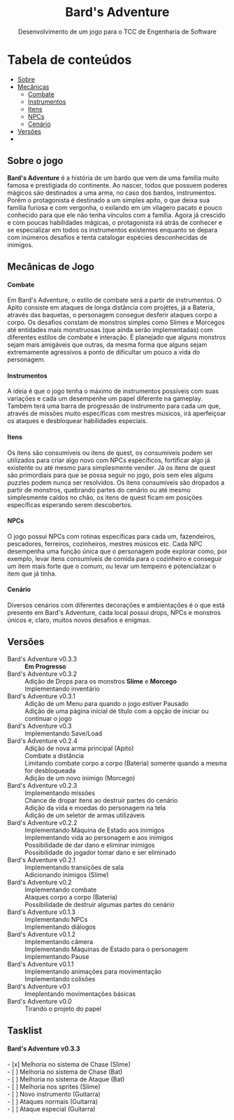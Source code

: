 <h1 align="center"> Bard's Adventure </h1>

<p align="center"> Desenvolvimento de um jogo para o TCC de Engenharia de Software </p>

Tabela de conteúdos
=================
<!--ts-->
   * [Sobre](#sobre-o-jogo)
   * [Mecânicas](#mecânicas-de-jogo)
      * [Combate](#combate)
      * [Instrumentos](#instrumentos)
      * [Itens](#itens)
      * [NPCs](#npcs)
      * [Cenário](#cenário)
   * [Versões](#versões)
   * [](#tecnologias)
<!--te-->

<h2>Sobre o jogo</h2>

<p><b>Bard's Adventure</b> é a história de um bardo que vem de uma família muito famosa e prestigiada do continente. Ao nascer, todos que possuem poderes mágicos são destinados a uma arma, no caso dos bardos, instrumentos. Porém o protagonista é destinado a um simples apito, o que deixa sua família furiosa e com vergonha, o exilando em um vilagero pacato e pouco conhecido para que ele não tenha vínculos com a família. Agora já crescido e com poucas habilidades mágicas, o protagonista irá atrás de conhecer e se especializar em todos os instrumentos existentes enquanto se depara com inúmeros desafios e tenta catalogar espécies desconhecidas de inimigos.</p>

<h2>Mecânicas de Jogo</h2>
  <h4>Combate</h4>
    <p> Em Bard's Adventure, o estilo de combate será a partir de instrumentos. O Apito consiste em ataques de longa distância com projétes, já a Bateria, através das baquetas, o personagem consegue desferir ataques corpo a corpo. Os desafios constam de monstros simples como Slimes e Morcegos até entidades mais monstruosas (que ainda serão implementadas) com diferentes estilos de combate e interação. É planejado que alguns monstros sejam mais amigáveis que outras, da mesma forma que alguns sejam extremamente agressivos a ponto de dificultar um pouco a vida do personagem. </p>
  <h4> Instrumentos </h4>
    <p> A ideia é que o jogo tenha o máximo de instrumentos possíveis com suas variações e cada um desempenhe um papel diferente na gameplay. Também terá uma barra de progressão de instrumento para cada um que, através de missões muito específicas com mestres músicos, irá aperfeiçoar os ataques e desbloquear habilidades especiais. </p>
  <h4> Itens </h4>
    <p> Os itens são consumíveis ou itens de quest, os consumíveis podem ser utilizados para criar algo novo com NPCs específicos, fortificar algo já existente ou até mesmo para simplesmente vender. Já os itens de quest são primordiais para que se possa seguir no jogo, pois sem eles alguns puzzles podem nunca ser resolvidos. Os itens consumíveis são dropados a partir de monstros, quebrando partes do cenário ou até mesmo simplesmente caídos no chão, os itens de quest ficam em posições específicas esperando serem descobertos.
  <h4> NPCs </h4>
    <p> O jogo possui NPCs com rotinas específicas para cada um, fazendeiros, pescadores, ferreiros, cozinheiros, mestres músicos etc. Cada NPC desempenha uma função única que o personagem pode explorar como, por exemplo, levar itens consumíveis de comida para o cozinheiro e conseguir um item mais forte que o comum, ou levar um tempeiro e potencializar o item que já tinha.
  <h4> Cenário </h4>
    <p> Diversos cenários com diferentes decorações e ambientações é o que está presente em Bard's Adventure, cada local possui drops, NPCs e monstros únicos e, claro, muitos novos desafios e enigmas. </p>

<h2>Versões</h2>
  <dl>
    <dt> Bard's Adventure v0.3.3 </dt>
      <dd href="#tasks"> <b> Em Progresso </b> </dd>
    <dt> Bard's Adventure v0.3.2 </dt>
      <dd> Adição de Drops para os monstros <b>Slime</b> e <b>Morcego</b> <br> Implementando inventário </dd>
    <dt> Bard's Adventure v0.3.1 </dt>
      <dd> Adição de um Menu para quando o jogo estiver Pausado <br> Adição de uma página inicial de título com a opção de iniciar ou continuar o jogo </dd>
    <dt> Bard's Adventure v0.3 </dt>
      <dd> Implementando Save/Load </dd>
    <dt> Bard's Adventure v0.2.4 </dt>
      <dd> Adição de nova arma principal (Apito) <br> Combate a distância <br> Limitando combate corpo a corpo (Bateria) somente quando a mesma for desbloqueada <br> Adição de um novo inimigo (Morcego) </dd>
    <dt> Bard's Adventure v0.2.3 </dt>
      <dd> Implementando missões <br> Chance de dropar itens ao destruir partes do cenário <br> Adição da vida e moedas do personagem na tela <br> Adição de um seletor de armas utilizáveis </dd>
    <dt> Bard's Adventure v0.2.2 </dt>
      <dd> Implementando Máquina de Estado aos inimigos <br> Implementando vida ao personagem e aos inimigos <br> Possibilidade de dar dano e eliminar inimigos <br>        Possibilidade do jogador tomar dano e ser eliminado </dd>
    <dt> Bard's Adventure v0.2.1 </dt>
      <dd> Implementando transições de sala <br> Adicionando inimigos (Slime) </dd>
    <dt> Bard's Adventure v0.2 </dt>
      <dd> Implementando combate <br> Ataques corpo a corpo (Bateria) <br> Possibilidade de destruir algumas partes do cenário </dd>
    <dt> Bard's Adventure v0.1.3 </dt>
      <dd> Implementando NPCs <br> Implementando diálogos </dd>
    <dt> Bard's Adventure v0.1.2 </dt>
      <dd> Implementando câmera <br> Implementando Máquinas de Estado para o personagem <br> Implementando Pause </dd>
    <dt> Bard's Adventure v0.1.1 </dt>
      <dd> Implementando animações para movimentação <br> Implementando colisões </dd>
    <dt> Bard's Adventure v0.1 </dt>
      <dd> Imeplentando movimentações básicas </dd>
    <dt> Bard's Adventure v0.0 </dt>
      <dd> Tirando o projeto do papel </dd>
  </dl>
  
<h2> Tasklist </h2>
  <h4 title="#Tasks">Bard's Adventure v0.3.3</h4>
  - [x] Melhoria no sistema de Chase (Slime) <br>
  - [ ] Melhoria no sistema de Chase (Bat)<br>
  - [ ] Melhoria no sistema de Ataque (Bat)<br>
  - [ ] Melhoria nos sprites (Slime)<br>
  - [ ] Novo instrumento (Guitarra)<br>
  - [ ] Ataques normais (Guitarra)<br>
  - [ ] Ataque especial (Guitarra)<br>
           
